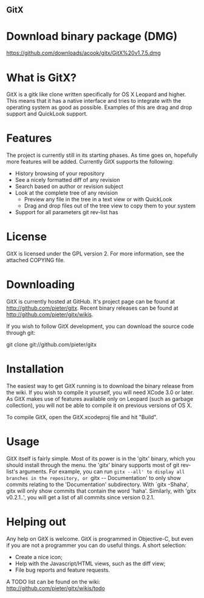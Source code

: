 GitX
---------------

# Download binary package (DMG)

https://github.com/downloads/acook/gitx/GitX%20v1.7.5.dmg

# What is GitX?

GitX is a gitk like clone written specifically for OS X Leopard and higher.
This means that it has a native interface and tries to integrate with the
operating system as good as possible. Examples of this are drag and drop
support and QuickLook support.


# Features

The project is currently still in its starting phases. As time goes on,
hopefully more features will be added. Currently GitX supports the following:

  * History browsing of your repository
  * See a nicely formatted diff of any revision
  * Search based on author or revision subject
  * Look at the complete tree of any revision
    * Preview any file in the tree in a text view or with QuickLook
    * Drag and drop files out of the tree view to copy them to your system
   * Support for all parameters git rev-list has
# License

GitX is licensed under the GPL version 2. For more information, see the attached COPYING file.

# Downloading

GitX is currently hosted at GitHub. It's project page can be found at
http://github.com/pieter/gitx. Recent binary releases can be found at
http://github.com/pieter/gitx/wikis.

If you wish to follow GitX development, you can download the source code
through git:

  git clone git://github.com/pieter/gitx

# Installation

The easiest way to get GitX running is to download the binary release from the
wiki. If you wish to compile it yourself, you will need XCode 3.0 or later. As
GitX makes use of features available only on Leopard (such as garbage
collection), you will not be able to compile it on previous versions of OS X.

To compile GitX, open the GitX.xcodeproj file and hit "Build".

# Usage

GitX itself is fairly simple. Most of its power is in the 'gitx' binary, which
you should install through the menu. the 'gitx' binary supports most of git
rev-list's arguments. For example, you can run `gitx --all' to display all
branches in the repository, or `gitx -- Documentation' to only show commits
relating to the 'Documentation' subdirectory. With `gitx -Shaha', gitx will
only show commits that contain the word 'haha'. Similarly, with 'gitx
v0.2.1..', you will get a list of all commits since version 0.2.1.

# Helping out

Any help on GitX is welcome. GitX is programmed in Objective-C, but even if
you are not a programmer you can do useful things. A short selection:

  * Create a nice icon;
  * Help with the Javascript/HTML views, such as the diff view;
  * File bug reports and feature requests.

A TODO list can be found on the wiki: http://github.com/pieter/gitx/wikis/todo

